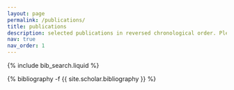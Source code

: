 ```yaml
---
layout: page
permalink: /publications/
title: publications
description: selected publications in reversed chronological order. Please refer to <a href='https://scholar.google.com/citations?hl=en&user=EHJLH40AAAAJ&view_op=list_works&sortby=pubdate'>my Google Scholar profile</a> for a full list.
nav: true
nav_order: 1
---
```


<!-- _pages/publications.md -->

<!-- Bibsearch Feature -->

{% include bib_search.liquid %}

<div class="publications">

{% bibliography -f {{ site.scholar.bibliography }} %}

</div>
